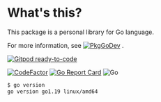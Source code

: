 # What's this?

This package is a personal library for Go language.

For more information, see [![PkgGoDev](https://pkg.go.dev/badge/github.com/devlights/gomy)](https://pkg.go.dev/github.com/devlights/gomy) .

[![Gitpod ready-to-code](https://img.shields.io/badge/Gitpod-ready--to--code-blue?logo=gitpod)](https://gitpod.io/#https://github.com/devlights/gomy)

[![CodeFactor](https://www.codefactor.io/repository/github/devlights/gomy/badge/master)](https://www.codefactor.io/repository/github/devlights/gomy/overview/master)
[![Go Report Card](https://goreportcard.com/badge/github.com/devlights/gomy)](https://goreportcard.com/report/github.com/devlights/gomy)
![Go](https://github.com/devlights/gomy/workflows/Go/badge.svg?branch=master)

```sh
$ go version
go version go1.19 linux/amd64
```
